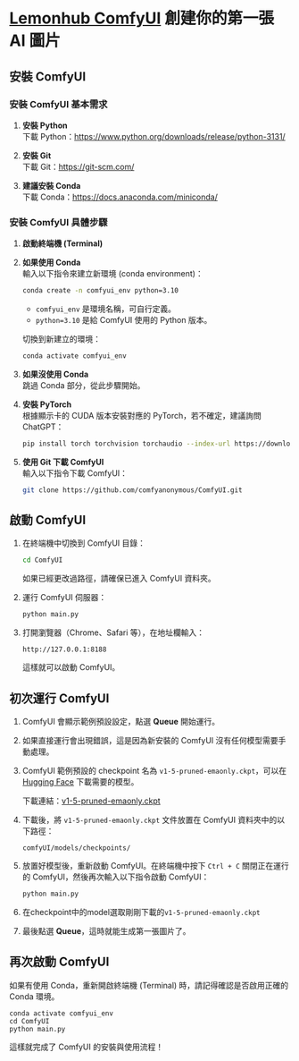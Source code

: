 # [Lemonhub ComfyUI](index-comfyUI.md) 創建你的第一張 AI 圖片

## 安裝 ComfyUI

### 安裝 ComfyUI 基本需求

1. **安裝 Python**  
   下載 Python：https://www.python.org/downloads/release/python-3131/

2. **安裝 Git**  
   下載 Git：https://git-scm.com/

3. **建議安裝 Conda**  
   下載 Conda：https://docs.anaconda.com/miniconda/

### 安裝 ComfyUI 具體步驟

1. **啟動終端機 (Terminal)**

2. **如果使用 Conda**  
   輸入以下指令來建立新環境 (conda environment)：

   ```bash
   conda create -n comfyui_env python=3.10
   ```

   - `comfyui_env` 是環境名稱，可自行定義。
   - `python=3.10` 是給 ComfyUI 使用的 Python 版本。

   切換到新建立的環境：

   ```bash
   conda activate comfyui_env
   ```

3. **如果沒使用 Conda**  
   跳過 Conda 部分，從此步驟開始。

4. **安裝 PyTorch**  
   根據顯示卡的 CUDA 版本安裝對應的 PyTorch，若不確定，建議詢問 ChatGPT：

   ```bash
   pip install torch torchvision torchaudio --index-url https://download.pytorch.org/whl/cu118
   ```

5. **使用 Git 下載 ComfyUI**  
   輸入以下指令下載 ComfyUI：

   ```bash
   git clone https://github.com/comfyanonymous/ComfyUI.git
   ```

## 啟動 ComfyUI

1. 在終端機中切換到 ComfyUI 目錄：

   ```bash
   cd ComfyUI
   ```

   如果已經更改過路徑，請確保已進入 ComfyUI 資料夾。

2. 運行 ComfyUI 伺服器：

   ```bash
   python main.py
   ```

3. 打開瀏覽器（Chrome、Safari 等），在地址欄輸入：

   ```
   http://127.0.0.1:8188
   ```

   這樣就可以啟動 ComfyUI。

## 初次運行 ComfyUI

1. ComfyUI 會顯示範例預設設定，點選 **Queue** 開始運行。

2. 如果直接運行會出現錯誤，這是因為新安裝的 ComfyUI 沒有任何模型需要手動處理。

3. ComfyUI 範例預設的 checkpoint 名為 `v1-5-pruned-emaonly.ckpt`，可以在 [Hugging Face](https://huggingface.co/) 下載需要的模型。

   下載連結：[v1-5-pruned-emaonly.ckpt](https://huggingface.co/stable-diffusion-v1-5/stable-diffusion-v1-5/blob/main/v1-5-pruned-emaonly.ckpt)

4. 下載後，將 `v1-5-pruned-emaonly.ckpt` 文件放置在 ComfyUI 資料夾中的以下路徑：

   ```
   comfyUI/models/checkpoints/
   ```

5. 放置好模型後，重新啟動 ComfyUI。在終端機中按下 `Ctrl + C` 關閉正在運行的 ComfyUI，然後再次輸入以下指令啟動 ComfyUI：

   ```bash
   python main.py
   ```

6. 在checkpoint中的model選取剛剛下載的`v1-5-pruned-emaonly.ckpt`

7. 最後點選 **Queue**，這時就能生成第一張圖片了。

## 再次啟動 ComfyUI

如果有使用 Conda，重新開啟終端機 (Terminal) 時，請記得確認是否啟用正確的 Conda 環境。

```
conda activate comfyui_env
cd ComfyUI
python main.py
```

這樣就完成了 ComfyUI 的安裝與使用流程！
